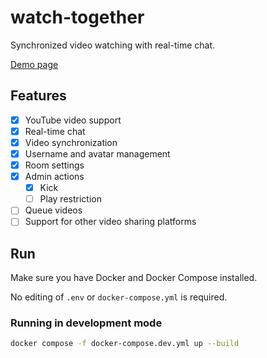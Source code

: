 # watch-together

Synchronized video watching with real-time chat.

[Demo page](https://wt.albert.lol)


## Features
- [x] YouTube video support
- [x] Real-time chat
- [x] Video synchronization
- [x] Username and avatar management
- [x] Room settings
- [x] Admin actions
    - [x] Kick
    - [ ] Play restriction
- [ ] Queue videos
- [ ] Support for other video sharing platforms

## Run

Make sure you have Docker and Docker Compose installed.

No editing of `.env` or `docker-compose.yml` is required.

### Running in development mode

```bash
docker compose -f docker-compose.dev.yml up --build
```

